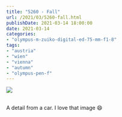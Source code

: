 ```yaml
---
title: "5260 - Fall"
url: /2021/03/5260-fall.html
publishDate: 2021-03-14 18:00:00
date: 2021-03-14
categories:
- "olympus-m-zuiko-digital-ed-75-mm-f1-8"
tags:
- "austria"
- "wien"
- "vienna"
- "autumn"
- "olympus-pen-f"
---
```

<div class="container">
<div class="center"><a target="_blank" href="https://d25zfm9zpd7gm5.cloudfront.net/1200x1200/2018/20181114_084833_lr.jpg"><img class="webfeedsFeaturedVisual" src="https://d25zfm9zpd7gm5.cloudfront.net/0600x0600/2018/20181114_084833_lr.jpg" /></a></div>
</div>
<br />

A detail from a car. I love that image :smile:
